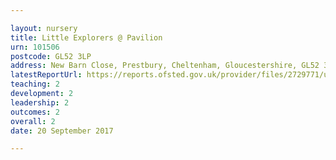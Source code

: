 ```yaml
---

layout: nursery
title: Little Explorers @ Pavilion
urn: 101506
postcode: GL52 3LP
address: New Barn Close, Prestbury, Cheltenham, Gloucestershire, GL52 3LP
latestReportUrl: https://reports.ofsted.gov.uk/provider/files/2729771/urn/101506.pdf
teaching: 2
development: 2
leadership: 2
outcomes: 2
overall: 2
date: 20 September 2017

---
```

